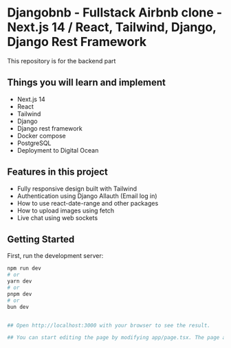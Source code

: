 # Djangobnb - Fullstack Airbnb clone - Next.js 14 / React, Tailwind, Django, Django Rest Framework

This repository is for the backend part 

## Things you will learn and implement

- Next.js 14
- React
- Tailwind
- Django
- Django rest framework
- Docker compose
- PostgreSQL
- Deployment to Digital Ocean

## Features in this project

- Fully responsive design built with Tailwind
- Authentication using Django Allauth (Email log in)
- How to use react-date-range and other packages
- How to upload images using fetch
- Live chat using web sockets

## Getting Started

First, run the development server:

```bash
npm run dev
# or
yarn dev
# or
pnpm dev
# or
bun dev


## Open http://localhost:3000 with your browser to see the result.

## You can start editing the page by modifying app/page.tsx. The page auto-updates as you edit the file.
